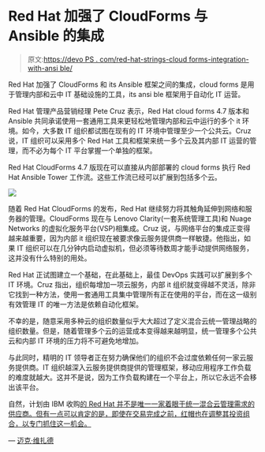 # Red Hat 加强了 CloudForms 与 Ansible 的集成

> 原文:[https://devo PS . com/red-hat-strings-cloud forms-integration-with-ansi ble/](https://devops.com/red-hat-tightens-cloudforms-integration-with-ansible/)

Red Hat 加强了 CloudForms 和 its Ansible 框架之间的集成，cloud forms 是用于管理内部和云中 IT 基础设施的工具，its ansi ble 框架用于自动化 IT 运营。

Red Hat 管理产品营销经理 Pete Cruz 表示，Red Hat cloud forms 4.7 版本和 Ansible 共同承诺使用一套通用工具来更轻松地管理内部和云中运行的多个 it 环境。如今，大多数 IT 组织都试图在现有的 IT 环境中管理至少一个公共云。Cruz 说，IT 组织可以采用多个 Red Hat 工具和框架来统一多个云及其内部 IT 运营的管理，而不必为每个 IT 平台掌握一个单独的框架。

Red Hat CloudForms 4.7 版现在可以直接从内部部署的 cloud forms 执行 Red Hat Ansible Tower 工作流。这些工作流已经可以扩展到包括多个云。

![](../Images/e44fea5b95727928f465ed4f7523319b.png)

随着 Red Hat CloudForms 的发布，Red Hat 继续努力将其触角延伸到网络和服务器的管理。CloudForms 现在与 Lenovo Clarity(一套系统管理工具)和 Nuage Networks 的虚拟化服务平台(VSP)相集成。Cruz 说，与网络平台的集成正变得越来越重要，因为内部 it 组织现在被要求像云服务提供商一样敏捷。他指出，如果 IT 组织可以在几分钟内启动虚拟机，但必须等待数周才能手动提供网络服务，这并没有什么特别的用处。

Red Hat 正试图建立一个基础，在此基础上，最佳 DevOps 实践可以扩展到多个 IT 环境。Cruz 指出，组织每增加一项云服务，内部 it 组织就变得越不灵活，除非它找到一种方法，使用一套通用工具集中管理所有正在使用的平台，而在这一级别有效管理 IT 的唯一方法是依赖自动化框架。

不幸的是，随意采用多种云的组织数量似乎大大超过了定义混合云统一管理战略的组织数量。但是，随着管理多个云的运营成本变得越来越明显，统一管理多个公共云和内部 IT 环境的压力将不可避免地增加。

与此同时，精明的 IT 领导者正在努力确保他们的组织不会过度依赖任何一家云服务提供商。IT 组织越深入云服务提供商提供的管理框架，移动应用程序工作负载的难度就越大。这并不是说，因为工作负载构建在一个平台上，所以它永远不会移出该平台。

自然，计划由 IBM 收购[的 Red Hat 并不是唯一一家着眼于统一混合云管理需求的供应商。但有一点可以肯定的是，即使在交易完成之前，红帽也在调整其投资组合，以专门抓住这一机会。](https://devops.com/how-ibms-34b-bid-for-red-hat-will-spur-devops-adoption/)

— [迈克·维扎德](https://devops.com/author/mike-vizard/)
